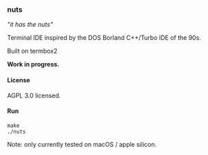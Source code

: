 ### nuts 

_"it has the nuts"_

Terminal IDE inspired by the DOS Borland C++/Turbo IDE of the 90s.

Built on termbox2

**Work in progress.**

#### License

AGPL 3.0 licensed.

#### Run

```
make
./nuts
```

Note: only currently tested on macOS / apple silicon.
